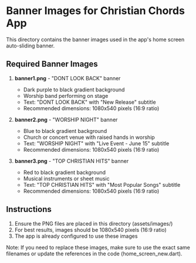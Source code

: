 # Banner Images for Christian Chords App

This directory contains the banner images used in the app's home screen auto-sliding banner.

## Required Banner Images

1. **banner1.png** - "DONT LOOK BACK" banner
   - Dark purple to black gradient background
   - Worship band performing on stage
   - Text: "DONT LOOK BACK" with "New Release" subtitle
   - Recommended dimensions: 1080x540 pixels (16:9 ratio)

2. **banner2.png** - "WORSHIP NIGHT" banner
   - Blue to black gradient background
   - Church or concert venue with raised hands in worship
   - Text: "WORSHIP NIGHT" with "Live Event - June 15" subtitle
   - Recommended dimensions: 1080x540 pixels (16:9 ratio)

3. **banner3.png** - "TOP CHRISTIAN HITS" banner
   - Red to black gradient background
   - Musical instruments or sheet music
   - Text: "TOP CHRISTIAN HITS" with "Most Popular Songs" subtitle
   - Recommended dimensions: 1080x540 pixels (16:9 ratio)

## Instructions

1. Ensure the PNG files are placed in this directory (assets/images/)
2. For best results, images should be 1080x540 pixels (16:9 ratio)
3. The app is already configured to use these images

Note: If you need to replace these images, make sure to use the exact same filenames or update the references in the code (home_screen_new.dart).

